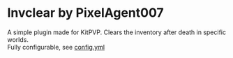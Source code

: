 # Invclear by PixelAgent007

A simple plugin made for KitPVP. Clears the inventory after death in specific worlds.
<br>Fully configurable, see [config.yml]()